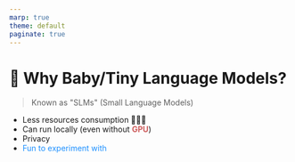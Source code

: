 ```yaml
---
marp: true
theme: default
paginate: true
---
```

<style>
.dodgerblue {
  color: dodgerblue;
}
.indianred {
  color: indianred;
}
</style>
# 🍼 Why Baby/Tiny Language Models?
> Known as "SLMs" (Small Language Models)

- Less resources consumption 🌳🌴🌲
- Can run locally (even without <span class="indianred">**GPU**</span>)
- Privacy
- <span class="dodgerblue">Fun to experiment with</span>

